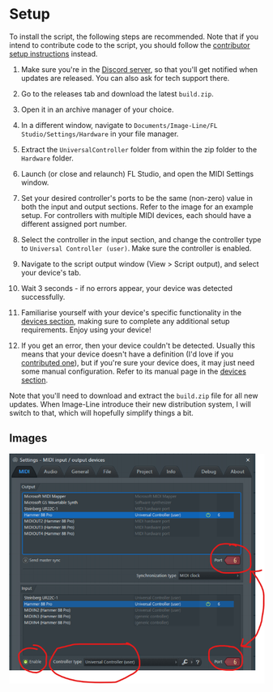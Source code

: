 
# Setup

To install the script, the following steps are recommended. Note that if you
intend to contribute code to the script, you should follow the
[contributor setup instructions](contributing/README.md) instead.

1.  Make sure you're in the [Discord server](https://discord.gg/6vpfJUF), so
    that you'll get notified when updates are released. You can also ask for
    tech support there.

2.  Go to the releases tab and download the latest `build.zip`.

3.  Open it in an archive manager of your choice.

4.  In a different window, navigate to
    `Documents/Image-Line/FL Studio/Settings/Hardware` in your file manager.

5.  Extract the `UniversalController` folder from within the zip folder to the
    `Hardware` folder.

6.  Launch (or close and relaunch) FL Studio, and open the MIDI Settings window.

7.  Set your desired controller's ports to be the same (non-zero) value in both
    the input and output sections. Refer to the image for an example setup. For
    controllers with multiple MIDI devices, each should have a different
    assigned port number.

8.  Select the controller in the input section, and change the controller type
    to `Universal Controller (user)`. Make sure the controller is enabled.

9.  Navigate to the script output window (View > Script output), and select your
    device's tab.

10. Wait 3 seconds - if no errors appear, your device was detected successfully.

11. Familiarise yourself with your device's specific functionality in the
    [devices section](devices/README.md), making sure to complete any additional
    setup requirements. Enjoy using your device!

12. If you get an error, then your device couldn't be detected. Usually this
    means that your device doesn't have a definition (I'd love if you
    [contributed one](contributing/README.md)), but if you're sure your
    device does, it may just need some manual configuration. Refer to its manual
    page in the [devices section](devices/devices.md).


Note that you'll need to download and extract the `build.zip` file for all new
updates. When Image-Line introduce their new distribution system, I will switch
to that, which will hopefully simplify things a bit.

## Images
![An image of FL Studio's MIDI settings window](setup/midi_settings.png)
